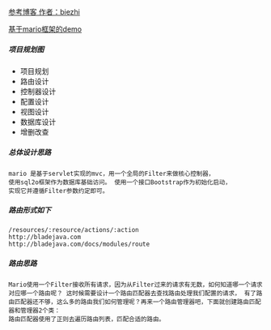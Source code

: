[参考博客 作者：biezhi](https://www.jianshu.com/p/d20b4890c437)

[基于mario框架的demo](https://github.com/f1ybird/mario-demo.git)

##### 项目规划图

- 项目规划
- 路由设计
- 控制器设计
- 配置设计
- 视图设计
- 数据库设计
- 增删改查

##### 总体设计思路
```
mario 是基于servlet实现的mvc，用一个全局的Filter来做核心控制器，
使用sql2o框架作为数据库基础访问。 使用一个接口Bootstrap作为初始化启动，
实现它并遵循Filter参数约定即可。
```
##### 路由形式如下
```
/resources/:resource/actions/:action
http://bladejava.com
http://bladejava.com/docs/modules/route
```
##### 路由思路
```
Mario使用一个Filter接收所有请求，因为从Filter过来的请求有无数，如何知道哪一个请求对应哪一个路由呢？ 这时候需要设计一个路由匹配器去查找路由处理我们配置的请求， 有了路由匹配器还不够，这么多的路由我们如何管理呢？再来一个路由管理器吧，下面就创建路由匹配器和管理器2个类：
路由匹配器使用了正则去遍历路由列表，匹配合适的路由。
```
